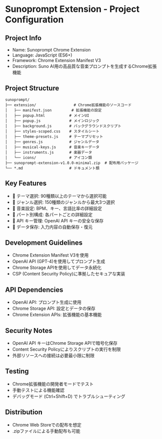 # Sunoprompt Extension - Project Configuration

## Project Info
- Name: Sunoprompt Chrome Extension
- Language: JavaScript (ES6+)
- Framework: Chrome Extension Manifest V3
- Description: Suno AI用の高品質な音楽プロンプトを生成するChrome拡張機能

## Project Structure
```
sunoprompt/
├── extension/                 # Chrome拡張機能のソースコード
│   ├── manifest.json         # 拡張機能の設定
│   ├── popup.html           # メインUI
│   ├── popup.js             # メインロジック
│   ├── background.js        # バックグラウンドスクリプト
│   ├── styles-scoped.css    # スタイルシート
│   ├── theme-presets.js     # テーマプリセット
│   ├── genres.js            # ジャンルデータ
│   ├── musical-keys.js      # 音楽キーデータ
│   ├── instruments.js       # 楽器データ
│   └── icons/               # アイコン類
├── sunoprompt-extension-v1.0.0-minimal.zip  # 配布用パッケージ
└── *.md                     # ドキュメント類
```

## Key Features
- 🎨 テーマ選択: 90種類以上のテーマから選択可能
- 🎸 ジャンル選択: 150種類のジャンルから最大3つ選択
- 🎵 音楽設定: BPM、キー、言語比率の詳細設定
- 🎤 パート別構成: 各パートごとの詳細設定
- 🔑 API キー管理: OpenAI API キーの安全な保存
- 💾 データ保存: 入力内容の自動保存・復元

## Development Guidelines
- Chrome Extension Manifest V3を使用
- OpenAI API (GPT-4)を使用してプロンプト生成
- Chrome Storage APIを使用してデータ永続化
- CSP (Content Security Policy)に準拠したセキュアな実装

## API Dependencies
- OpenAI API: プロンプト生成に使用
- Chrome Storage API: 設定とデータの保存
- Chrome Extension APIs: 拡張機能の基本機能

## Security Notes
- OpenAI API キーはChrome Storage APIで暗号化保存
- Content Security Policyによりスクリプトの実行を制限
- 外部リソースへの接続は必要最小限に制限

## Testing
- Chrome拡張機能の開発者モードでテスト
- 手動テストによる機能確認
- デバッグモード (Ctrl+Shift+D) でトラブルシューティング

## Distribution
- Chrome Web Storeでの配布を想定
- .zipファイルによる手動配布も可能